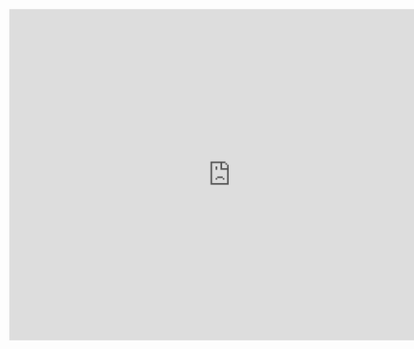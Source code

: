 <iframe src="https://calendar.google.com/calendar/embed?height=600&amp;wkst=1&amp;bgcolor=%23FFFFFF&amp;src=6ga0b959sghi4furfh0mqt1qgc%40group.calendar.google.com&amp;color=%236B3304&amp;ctz=Asia%2FTokyo" style="border-width:0" width="800" height="600" frameborder="0" scrolling="no"></iframe>



<script>
var urlToGetAllOpenBugs = "https://api.github.com/repos/jquery/jquery/issues?state=open&labels=bug";

$(document).ready(function () {
    $.getJSON(urlToGetAllOpenBugs, function (allIssues) {
        $("div").append("found " + allIssues.length + " issues</br>");
        $.each(allIssues, function (i, issue) {
            $("div")
                .append("<b>" + issue.number + " - " + issue.title + "</b></br>")
                .append("created at: " + issue.created_at + "</br>")
                .append(issue.body + "</br></br></br>");
        });
    });
});
</script>

